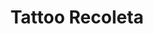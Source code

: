 ---
title: "Tattoo Recoleta"
url: /ciudad-autonoma-de-buenos-aires/tattoo-recoleta/
shop: tatuaje
---